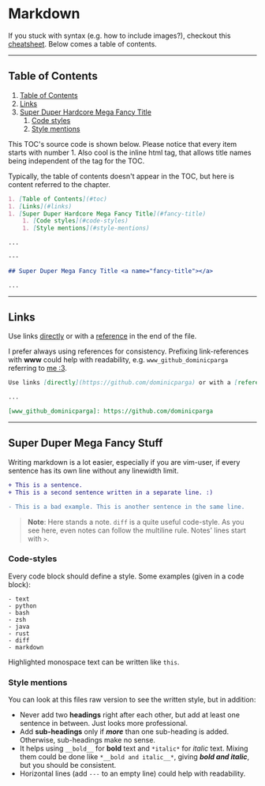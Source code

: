# Markdown

If you stuck with syntax (e.g. how to include images?), checkout this [cheatsheet][www_md_cheatsheet].
Below comes a table of contents.

---

## Table of Contents <a name="toc"></a>

1. [Table of Contents](#toc)
1. [Links](#links)
1. [Super Duper Hardcore Mega Fancy Title](#fancy-title)
    1. [Code styles](#code-styles)
    1. [Style mentions](#style-mentions)

This TOC's source code is shown below.
Please notice that every item starts with number 1.
Also cool is the inline html tag, that allows title names being independent of the tag for the TOC.

Typically, the table of contents doesn't appear in the TOC, but here is content referred to the chapter.

```markdown
1. [Table of Contents](#toc)
1. [Links](#links)
1. [Super Duper Hardcore Mega Fancy Title](#fancy-title)
    1. [Code styles](#code-styles)
    1. [Style mentions](#style-mentions)

...

---

## Super Duper Mega Fancy Title <a name="fancy-title"></a>

...
```

---

## Links <a name="links"></a>

Use links [directly](https://github.com/dominicparga) or with a [reference][www_github_dominicparga] in the end of the file.

I prefer always using references for consistency.
Prefixing link-references with __www__ could help with readability, e.g. `www_github_dominicparga` referring to [me :3][www_github_dominicparga].

```markdown
Use links [directly](https://github.com/dominicparga) or with a [reference][www_github_dominicparga] in the end of the file.

...

[www_github_dominicparga]: https://github.com/dominicparga
```

---

## Super Duper Mega Fancy Stuff <a name="fancy-title"></a>

Writing markdown is a lot easier, especially if you are vim-user, if every sentence has its own line without any linewidth limit.

```diff
+ This is a sentence.
+ This is a second sentence written in a separate line. :)

- This is a bad example. This is another sentence in the same line.
```

> __Note__: Here stands a note.
> `diff` is a quite useful code-style.
> As you see here, even notes can follow the multiline rule.
> Notes' lines start with `>`.

### Code-styles <a name="code-styles"></a>

Every code block should define a style.
Some examples (given in a code block):

```text
- text
- python
- bash
- zsh
- java
- rust
- diff
- markdown
```

Highlighted monospace text can be written like `this`.

### Style mentions <a name="style-mentions"></a>

You can look at this files raw version to see the written style, but in addition:

- Never add two __headings__ right after each other, but add at least one sentence in between.
  Just looks more professional.
- Add __sub-headings__ only if *__more__* than one sub-heading is added.
  Otherwise, sub-headings make no sense.
- It helps using `__bold__` for __bold__ text and `*italic*` for *italic* text.
  Mixing them could be done like `*__bold and italic__*`, giving *__bold and italic__*, but you should be consistent.
- Horizontal lines (add `---` to an empty line) could help with readability.

[www_md_cheatsheet]: https://github.com/adam-p/markdown-here/wiki/Markdown-Cheatsheet
[www_github_dominicparga]: https://github.com/dominicparga
